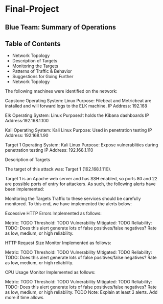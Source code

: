 # Final-Project

## Blue Team: Summary of Operations

## Table of Contents
- Network Topology
- Description of Targets
- Monitoring the Targets
- Patterns of Traffic & Behavior
- Suggestions for Going Further
- Network Topology

The following machines were identified on the network:

Capstone
Operating System: Linux
Purpose: Filebeat and Metricbeat are installed and will forward logs to the ELK machine. 
IP Address: 192.168    

Elk 
Operating System: Linux
Purpose:It holds the Kibana dashboards
IP Address:192.168.1.100

Kali
Operating System: Kali Linux
Purpose: Used in penetration testing
IP Address: 192.168.1.90

Target 1
Operating System: Kali Linux
Purpose: Expose vulnerablities during penetration testing
IP Address: 192.168.1.110


Description of Targets

The target of this attack was: Target 1 (192.168.1.110).

Target 1 is an Apache web server and has SSH enabled, so ports 80 and 22 are possible ports of entry for attackers. As such, the following alerts have been implemented:

Monitoring the Targets
Traffic to these services should be carefully monitored. To this end, we have implemented the alerts below:

Excessive HTTP Errors 
Implemented as follows:

Metric: TODO
Threshold: TODO
Vulnerability Mitigated: TODO
Reliability: TODO: Does this alert generate lots of false positives/false negatives? Rate as low, medium, or high reliability.

HTTP Request Size Monitor
Implemented as follows:

Metric: TODO
Threshold: TODO
Vulnerability Mitigated: TODO
Reliability: TODO: Does this alert generate lots of false positives/false negatives? Rate as low, medium, or high reliability.

CPU Usage Monitor
Implemented as follows:

Metric: TODO
Threshold: TODO
Vulnerability Mitigated: TODO
Reliability: TODO: Does this alert generate lots of false positives/false negatives? Rate as low, medium, or high reliability.
TODO Note: Explain at least 3 alerts. Add more if time allows.
